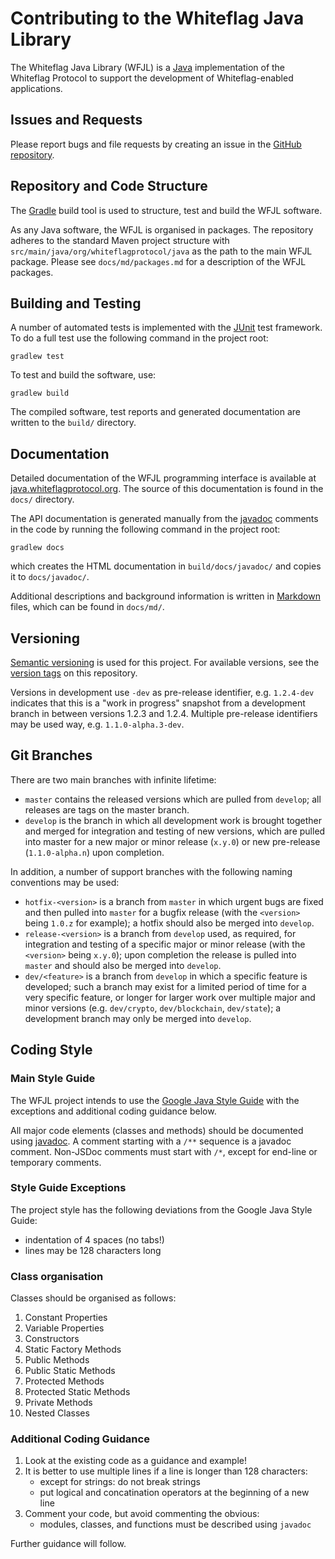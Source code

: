 # Contributing to the Whiteflag Java Library

The Whiteflag Java Library (WFJL) is a [Java](https://www.java.com/)
implementation of the Whiteflag Protocol to support the development
of Whiteflag-enabled applications.

## Issues and Requests

Please report bugs and file requests by creating an issue in the
[GitHub repository](https://github.com/WhiteflagProtocol/whiteflag-java/issues).

## Repository and Code Structure

The [Gradle](https://gradle.org/) build tool is used to structure, test
and build the WFJL software.

As any Java software, the WFJL is organised in packages. The repository
adheres to the standard Maven project structure with `src/main/java/org/whiteflagprotocol/java`
as the path to the main WFJL package. Please see `docs/md/packages.md`
for a description of the WFJL packages.

## Building and Testing

A number of automated tests is implemented with the [JUnit](https://junit.org/)
test framework. To do a full test use the following command
in the project root:

```shell
gradlew test
```

To test and build the software, use:

```shell
gradlew build
```

The compiled software, test reports and generated documentation are written
to the `build/` directory.

## Documentation

Detailed documentation of the WFJL programming interface is available at
[java.whiteflagprotocol.org](https://java.whiteflagprotocol.org/). The source of this
documentation is found in the `docs/` directory.

The API documentation is generated manually from the
[javadoc](https://www.oracle.com/java/technologies/javase/javadoc-tool.html)
comments in the code by running the following command in the project root:

```shell
gradlew docs
```

which creates the HTML documentation in `build/docs/javadoc/`
and copies it to `docs/javadoc/`.

Additional descriptions and background information is written in [Markdown](https://en.wikipedia.org/wiki/Markdown)
files, which can be found in `docs/md/`.

## Versioning

[Semantic versioning](https://semver.org/) is used for this project.
For available versions, see the [version tags](https://github.com/WhiteflagProtocol/whiteflag-java/tags)
on this repository.

Versions in development  use `-dev` as pre-release identifier,
e.g. `1.2.4-dev` indicates that this is a "work in progress" snapshot from
a development branch in between versions 1.2.3 and 1.2.4. Multiple pre-release
identifiers may be used way, e.g. `1.1.0-alpha.3-dev`.

## Git Branches

There are two main branches with infinite lifetime:

* `master` contains the released versions which are pulled from `develop`;
  all releases are tags on the master branch.
* `develop` is the branch in which all development work is brought together
  and merged for integration and testing of new versions, which are pulled
  into master for a new major or minor release (`x.y.0`)
  or new pre-release (`1.1.0-alpha.n`) upon completion.

In addition, a number of support branches with the following
naming conventions may be used:

* `hotfix-<version>` is a branch from `master` in which urgent bugs are fixed
  and then pulled into `master` for a bugfix release (with the `<version>`
  being `1.0.z` for example); a hotfix should also be merged into `develop`.
* `release-<version>` is a branch from `develop` used, as required, for
  integration and testing of a specific major or minor release (with the
  `<version>` being `x.y.0`); upon completion the release is pulled into
  `master` and should also be merged into `develop`.
* `dev/<feature>` is a branch from `develop` in which a specific feature is
  developed; such a branch may exist for a limited period of time for a very
  specific feature, or longer for larger work over multiple major and minor
  versions (e.g. `dev/crypto`, `dev/blockchain`, `dev/state`); a development
  branch may only be merged into `develop`.

## Coding Style

### Main Style Guide

The WFJL project intends to use the [Google Java Style Guide](https://google.github.io/styleguide/javaguide.html)
with the exceptions and additional coding guidance below.

All major code elements (classes and methods) should be documented using
[javadoc](https://www.oracle.com/java/technologies/javase/javadoc-tool.html).
A comment starting with a `/**` sequence is a javadoc comment. Non-JSDoc
comments must start with `/*`, except for end-line or temporary comments.

### Style Guide Exceptions

The project style has the following deviations from the
Google Java Style Guide:

* indentation of 4 spaces (no tabs!)
* lines may be 128 characters long

### Class organisation

Classes should be organised as follows:

1. Constant Properties
2. Variable Properties
3. Constructors
4. Static Factory Methods
5. Public Methods
6. Public Static Methods
7. Protected Methods
8. Protected Static Methods
9. Private Methods
10. Nested Classes

### Additional Coding Guidance

1. Look at the existing code as a guidance and example!
2. It is better to use multiple lines if a line is longer than 128 characters:
    * except for strings: do not break strings
    * put logical and concatination operators at the beginning of a new line
3. Comment your code, but avoid commenting the obvious:
    * modules, classes, and functions must be described using `javadoc`

Further guidance will follow.
